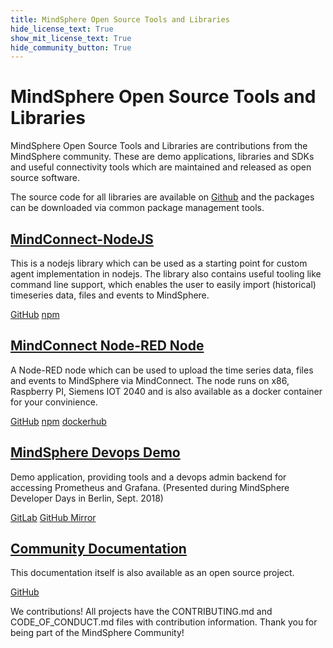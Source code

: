 ```yaml
---
title: MindSphere Open Source Tools and Libraries
hide_license_text: True
show_mit_license_text: True
hide_community_button: True
---
```


# MindSphere Open Source Tools and Libraries 

MindSphere Open Source Tools and Libraries are contributions from the MindSphere community. These are demo applications, libraries and SDKs and useful connectivity tools which are maintained and released as open source software. 

The source code for all libraries are available on [<i class="fab fa-github"></i> Github](https://github.com/mindsphere/)
and the packages can be downloaded via common package management tools.

## [MindConnect-NodeJS ](../mindconnect-nodejs/index.md) 

This is a nodejs library which can be used as a starting point for custom agent implementation in nodejs. The library also contains useful tooling like command line support, which enables the user to easily import (historical) timeseries data, files and events to MindSphere. 

[<i class="fab fa-github"></i> GitHub](https://github.com/mindsphere/mindconnect-nodejs) [<i class="fab fa-npm"></i> npm](https://www.npmjs.com/package/@mindconnect/mindconnect-nodejs) 

## [MindConnect Node-RED Node](../node-red-contrib-mindconnect/index.md)

A Node-RED node which can be used to upload the time series data, files and events to MindSphere via MindConnect.  The node runs on x86, Raspberry PI, Siemens IOT 2040 and is also available as a docker container for your convinience.

[<i class="fab fa-github"></i> GitHub](https://github.com/mindsphere/node-red-contrib-mindconnect) [<i class="fab fa-npm"></i> npm](https://www.npmjs.com/package/@mindconnect/node-red-contrib-mindconnect) [<i class="fab fa-docker"></i> dockerhub](https://hub.docker.com/r/mindconnect/node-red-contrib-mindconnect)

## [MindSphere Devops Demo](../devops-demo/index.md)

Demo application, providing tools and a devops admin backend for accessing Prometheus and Grafana. (Presented during MindSphere Developer Days in Berlin, Sept. 2018)


[<i class="fab fa-gitlab"></i> GitLab](https://gitlab.com/mindsphere/devops-demo) [<i class="fab fa-github"></i> GitHub Mirror](https://github.com/mindsphere/devops-demo) 

## [Community Documentation](./index.md)

This documentation itself is also available as an open source project.

[<i class="fab fa-github"></i> GitHub](https://github.com/mindsphere/mindsphere.github.io) 

We <i class="fa fa-heart"></i> contributions! All projects have the CONTRIBUTING.md and CODE_OF_CONDUCT.md files with contribution information. Thank you for being part of the MindSphere Community!


